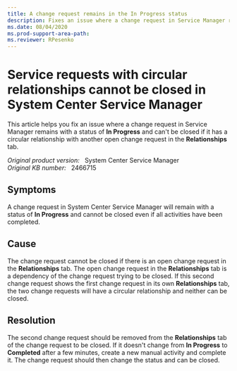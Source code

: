 ```yaml
---
title: A change request remains in the In Progress status
description: Fixes an issue where a change request in Service Manager remains with a status of In Progress and can't be closed.
ms.date: 08/04/2020
ms.prod-support-area-path:
ms.reviewer: RPesenko
---
```

# Service requests with circular relationships cannot be closed in System Center Service Manager

This article helps you fix an issue where a change request in Service Manager remains with a status of **In Progress** and can't be closed if it has a circular relationship with another open change request in the **Relationships** tab.

_Original product version:_ &nbsp; System Center Service Manager  
_Original KB number:_ &nbsp; 2466715

## Symptoms

A change request in System Center Service Manager will remain with a status of **In Progress** and cannot be closed even if all activities have been completed.

## Cause

The change request cannot be closed if there is an open change request in the **Relationships** tab. The open change request in the **Relationships** tab is a dependency of the change request trying to be closed. If this second change request shows the first change request in its own **Relationships** tab, the two change requests will have a circular relationship and neither can be closed.

## Resolution

The second change request should be removed from the **Relationships** tab of the change request to be closed. If it doesn't change from **In Progress** to **Completed** after a few minutes, create a new manual activity and complete it. The change request should then change the status and can be closed.
